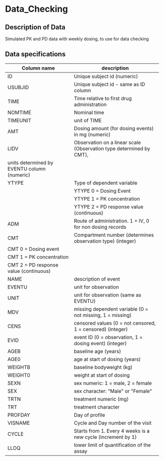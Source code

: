 # Data_Checking 

## Description of Data

Simulated PK and PD data with weekly dosing, to use for data checking

## Data specifications

Column name | description
------------|------------
ID | Unique subject id (numeric)
USUBJID | Unique subject id - same as ID column
TIME | Time relative to first drug administration
NOMTIME | Nominal time
TIMEUNIT | unit of TIME
AMT | Dosing amount (for dosing events) in mg (numeric)
LIDV | Observation on a linear scale (Observation type determined by CMT), 
 | units determined by EVENTU column (numeric)
YTYPE | Type of dependent variable
      | YTYPE 0 = Dosing Event
      | YTYPE 1 = PK concentration
      | YTYPE 2 = PD response value (continuous)
ADM | Route of administration.  1 = IV, 0 for non dosing records
CMT | Compartment number (determines observation type) (integer)
   | CMT 0 = Dosing event
   | CMT 1 = PK concentration
   | CMT 2 = PD response value (continuous)
NAME | description of event
EVENTU  | unit for observation
UNIT | unit for observation (same as EVENTU)
MDV | missing dependent variable (0 = not missing, 1 = missing)
CENS | censored values (0 = not censored, 1 = censored) (integer)
EVID | event ID  (0 = observation, 1 = dosing event) (integer)
AGEB | baseline age (years)
AGE0 | age at start of dosing (years)
WEIGHTB | baseline bodyweight (kg)
WEIGHT0 | weight at start of dosing
SEXN | sex numeric: 1 = male, 2 = female
SEX | sex character: "Male" or "Female"
TRTN | treatment numeric (mg)
TRT | treatment character
PROFDAY | Day of profile
VISNAME | Cycle and Day number of the visit
CYCLE | Starts from 1.  Every 4 weeks is a new cycle (increment by 1)
LLOQ | lower limit of quantification of the assay
